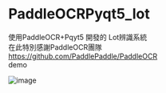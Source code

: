 # PaddleOCRPyqt5_lot

使用PaddleOCR+Pqyt5 開發的 Lot辨識系統 <br/>
在此特別感謝PaddleOCR團隊<br/>
https://github.com/PaddlePaddle/PaddleOCR
<br/>
demo
<br/>

![image](https://github.com/JescalLin/PaddleOCR_Pyqt5/blob/main/demo/demo.gif)
